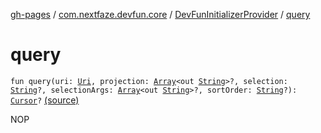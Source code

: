 [gh-pages](../../index.md) / [com.nextfaze.devfun.core](../index.md) / [DevFunInitializerProvider](index.md) / [query](./query.md)

# query

`fun query(uri: `[`Uri`](https://developer.android.com/reference/android/net/Uri.html)`, projection: `[`Array`](https://kotlinlang.org/api/latest/jvm/stdlib/kotlin/-array/index.html)`<out `[`String`](https://kotlinlang.org/api/latest/jvm/stdlib/kotlin/-string/index.html)`>?, selection: `[`String`](https://kotlinlang.org/api/latest/jvm/stdlib/kotlin/-string/index.html)`?, selectionArgs: `[`Array`](https://kotlinlang.org/api/latest/jvm/stdlib/kotlin/-array/index.html)`<out `[`String`](https://kotlinlang.org/api/latest/jvm/stdlib/kotlin/-string/index.html)`>?, sortOrder: `[`String`](https://kotlinlang.org/api/latest/jvm/stdlib/kotlin/-string/index.html)`?): `[`Cursor`](https://developer.android.com/reference/android/database/Cursor.html)`?` [(source)](https://github.com/NextFaze/dev-fun/tree/master/devfun/src/main/java/com/nextfaze/devfun/core/DevFun.kt#L68)

NOP

